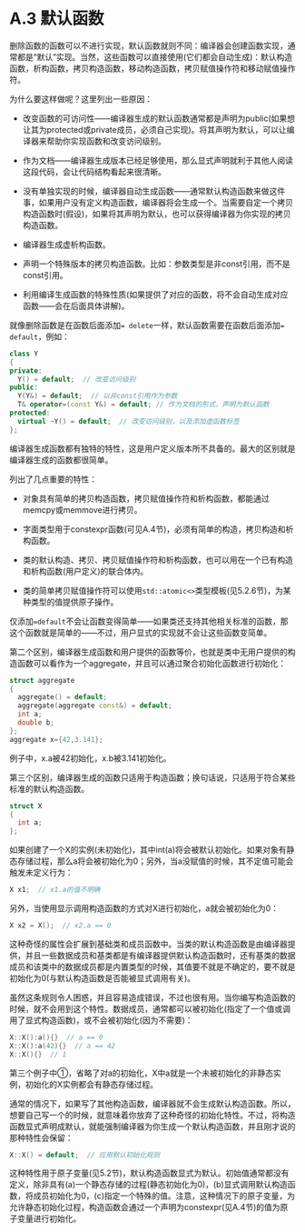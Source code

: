 # A.3 默认函数

删除函数的函数可以不进行实现，默认函数就则不同：编译器会创建函数实现，通常都是“默认”实现。当然，这些函数可以直接使用(它们都会自动生成)：默认构造函数，析构函数，拷贝构造函数，移动构造函数，拷贝赋值操作符和移动赋值操作符。

为什么要这样做呢？这里列出一些原因：

- 改变函数的可访问性——编译器生成的默认函数通常都是声明为public(如果想让其为protected或private成员，必须自己实现)。将其声明为默认，可以让编译器来帮助你实现函数和改变访问级别。

- 作为文档——编译器生成版本已经足够使用，那么显式声明就利于其他人阅读这段代码，会让代码结构看起来很清晰。

- 没有单独实现的时候，编译器自动生成函数——通常默认构造函数来做这件事，如果用户没有定义构造函数，编译器将会生成一个。当需要自定一个拷贝构造函数时(假设)，如果将其声明为默认，也可以获得编译器为你实现的拷贝构造函数。

- 编译器生成虚析构函数。

- 声明一个特殊版本的拷贝构造函数。比如：参数类型是非const引用，而不是const引用。

- 利用编译生成函数的特殊性质(如果提供了对应的函数，将不会自动生成对应函数——会在后面具体讲解)。

就像删除函数是在函数后面添加`= delete`一样，默认函数需要在函数后面添加`= default`，例如：

```c++
class Y
{
private:
  Y() = default;  // 改变访问级别
public:
  Y(Y&) = default;  // 以非const引用作为参数
  T& operator=(const Y&) = default; // 作为文档的形式，声明为默认函数
protected:
  virtual ~Y() = default;  // 改变访问级别，以及添加虚函数标签
};
```

编译器生成函数都有独特的特性，这是用户定义版本所不具备的。最大的区别就是编译器生成的函数都很简单。

列出了几点重要的特性：

- 对象具有简单的拷贝构造函数，拷贝赋值操作符和析构函数，都能通过memcpy或memmove进行拷贝。

- 字面类型用于constexpr函数(可见A.4节)，必须有简单的构造，拷贝构造和析构函数。

- 类的默认构造、拷贝、拷贝赋值操作符和析构函数，也可以用在一个已有构造和析构函数(用户定义)的联合体内。

- 类的简单拷贝赋值操作符可以使用`std::atomic<>`类型模板(见5.2.6节)，为某种类型的值提供原子操作。

仅添加`=default`不会让函数变得简单——如果类还支持其他相关标准的函数，那这个函数就是简单的——不过，用户显式的实现就不会让这些函数变简单。

第二个区别，编译器生成函数和用户提供的函数等价，也就是类中无用户提供的构造函数可以看作为一个aggregate，并且可以通过聚合初始化函数进行初始化：

```c++
struct aggregate
{
  aggregate() = default;
  aggregate(aggregate const&) = default;
  int a;
  double b;
};
aggregate x={42,3.141};
```

例子中，x.a被42初始化，x.b被3.141初始化。

第三个区别，编译器生成的函数只适用于构造函数；换句话说，只适用于符合某些标准的默认构造函数。

```c++
struct X
{
  int a;
};
```

如果创建了一个X的实例(未初始化)，其中int(a)将会被默认初始化。如果对象有静态存储过程，那么a将会被初始化为0；另外，当a没赋值的时候，其不定值可能会触发未定义行为：

```c++
X x1;  // x1.a的值不明确
```

另外，当使用显示调用构造函数的方式对X进行初始化，a就会被初始化为0：

```c++
X x2 = X();  // x2.a == 0
```

这种奇怪的属性会扩展到基础类和成员函数中。当类的默认构造函数是由编译器提供，并且一些数据成员和基类都是有编译器提供默认构造函数时，还有基类的数据成员和该类中的数据成员都是内置类型的时候，其值要不就是不确定的，要不就是初始化为0(与默认构造函数是否能被显式调用有关)。

虽然这条规则令人困惑，并且容易造成错误，不过也很有用。当你编写构造函数的时候，就不会用到这个特性。数据成员，通常都可以被初始化(指定了一个值或调用了显式构造函数)，或不会被初始化(因为不需要)：

```c++
X::X():a(){}  // a == 0
X::X():a(42){}  // a == 42
X::X(){}  // 1
```

第三个例子中①，省略了对a的初始化，X中a就是一个未被初始化的非静态实例，初始化的X实例都会有静态存储过程。

通常的情况下，如果写了其他构造函数，编译器就不会生成默认构造函数。所以，想要自己写一个的时候，就意味着你放弃了这种奇怪的初始化特性。不过，将构造函数显式声明成默认，就能强制编译器为你生成一个默认构造函数，并且刚才说的那种特性会保留：

```c++
X::X() = default;  // 应用默认初始化规则
```

这种特性用于原子变量(见5.2节)，默认构造函数显式为默认。初始值通常都没有定义，除非具有(a)一个静态存储的过程(静态初始化为0)，(b)显式调用默认构造函数，将成员初始化为0，(c)指定一个特殊的值。注意，这种情况下的原子变量，为允许静态初始化过程，构造函数会通过一个声明为constexpr(见A.4节)的值为原子变量进行初始化。